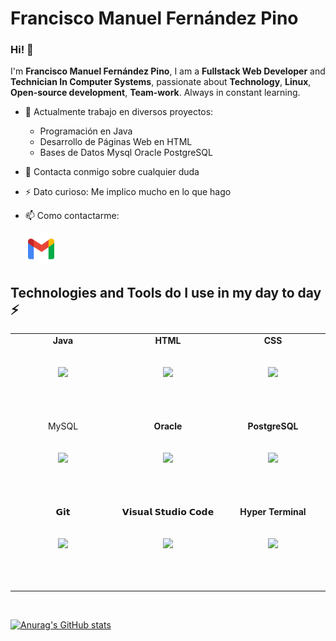# Francisco Manuel Fernández Pino
### Hi! 👋

I'm **Francisco Manuel Fernández Pino**, I am a **Fullstack Web Developer** and **Technician In Computer Systems**, passionate about **Technology**, **Linux**, **Open-source development**, **Team-work**. Always in constant learning.


- 🔭 Actualmente trabajo en diversos proyectos:
    * Programación en Java
    * Desarrollo de Páginas Web en HTML
    * Bases de Datos Mysql Oracle PostgreSQL​

- 💬 Contacta conmigo sobre cualquier duda
- ⚡ Dato curioso: Me implico mucho en lo que hago
- 📫 Como contactarme:

  <a href="mailto:franciscomanuelfernandezpino@gmail.com"><img src="https://github.com/FranciscoFer99/resources/blob/main/IconGmail.png" width="50" height="50" ></a>


## Technologies and Tools do I use in my day to day ⚡

<table>
  <tbody>
    <tr valign="top">
      <td width="25%" align="center" style="padding-bottom:3rem">
          <span><b>Java</b></span><br/><br/><br/>
        <img height="64px" src="https://cdn.svgporn.com/logos/java.svg">
        <br/><br/>
      </td>
      <td width="25%" align="center" style="padding-bottom:3rem">
          <span><b>HTML</b></span><br/><br/><br/>
        <img height="64px" src="https://cdn.svgporn.com/logos/html-5.svg">
        <br/><br/>
      </td>
      <td width="25%" align="center" style="padding-bottom:3rem">
          <span><b>CSS</b></span><br/><br/><br/>
         <img height="64px" src="https://cdn.svgporn.com/logos/css-3.svg">
         <br/><br/>
      </td>
      </tr>
      <tr valign="top">
      <td width="25%" align="center" style="padding-bottom:3rem">
        <span>MySQL</span><br/><br/><br/>
        <img height="64px" src="https://cdn.svgporn.com/logos/mysql.svg">
        <br/><br/>
      </td>
        <td width="25%" align="center" style="padding-bottom:3rem">
            <span><b>Oracle</b></span><br/><br/><br/>
        <img height="64px" src="https://cdn.svgporn.com/logos/oracle.svg">
        <br/><br/>
      </td>
      <td width="25%" align="center" style="padding-bottom:3rem">
          <span><b>PostgreSQL</b></span><br/><br/><br/>
         <img height="64px" src="https://cdn.svgporn.com/logos/postgresql.svg">
         <br/><br/>
      </td>
    </tr>
    <tr valign="top">
      <td width="25%" align="center" style="padding-bottom:3rem">
        <span>𝗚𝗶𝘁</span><br/><br/><br/>
        <img height="64px" src="https://cdn.svgporn.com/logos/git-icon.svg">
        <br/><br/>
      </td>
      <td width="25%" align="center" style="padding-bottom:3rem">
        <span>𝗩𝗶𝘀𝘂𝗮𝗹 𝗦𝘁𝘂𝗱𝗶𝗼 𝗖𝗼𝗱𝗲</span><br/><br/><br/>
        <img height="64px" src="https://cdn.svgporn.com/logos/visual-studio-code.svg">
        <br/><br/>
      </td>
      <td width="25%" align="center" style="padding-bottom:3rem">
          <span><b>Hyper Terminal</b></span><br/><br/><br/>
        <img height="64px" src="https://cdn.svgporn.com/logos/hyper.svg">
        <br/><br/>
      </td>
    </tr>
  </tbody>
</table>


<br/>

[![Anurag's GitHub stats](https://github-readme-stats.vercel.app/api?username=FranciscoFer99&hide=contribs,prs)](https://github.com/FranciscoFer99/github-readme-stats)


